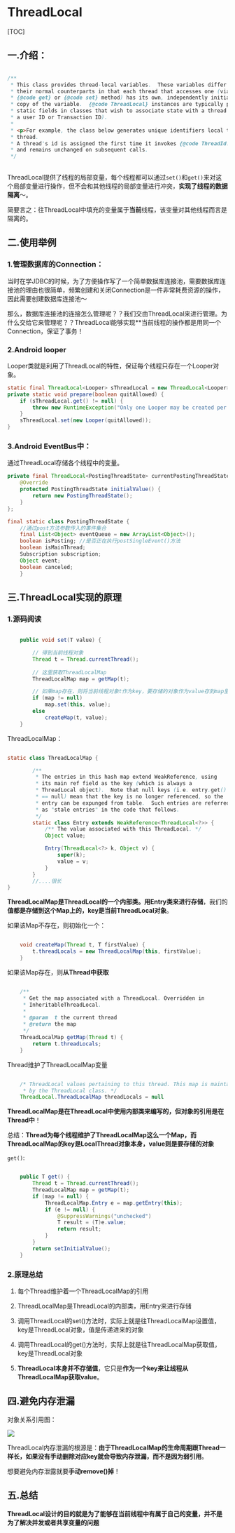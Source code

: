 # ThreadLocal

[TOC]

## 一.介绍：

```java

/**
 * This class provides thread-local variables.  These variables differ from
 * their normal counterparts in that each thread that accesses one (via its
 * {@code get} or {@code set} method) has its own, independently initialized
 * copy of the variable.  {@code ThreadLocal} instances are typically private
 * static fields in classes that wish to associate state with a thread (e.g.,
 * a user ID or Transaction ID).
 * 
 * <p>For example, the class below generates unique identifiers local to each
 * thread.
 * A thread's id is assigned the first time it invokes {@code ThreadId.get()}
 * and remains unchanged on subsequent calls.
 */     
    
```

ThreadLocal提供了线程的局部变量，每个线程都可以通过`set()`和`get()`来对这个局部变量进行操作，但不会和其他线程的局部变量进行冲突，**实现了线程的数据隔离**～。

简要言之：往ThreadLocal中填充的变量属于**当前**线程，该变量对其他线程而言是隔离的。

## 二.使用举例

### 1.管理数据库的Connection：

   当时在学JDBC的时候，为了方便操作写了一个简单数据库连接池，需要数据库连接池的理由也很简单，频繁创建和关闭Connection是一件非常耗费资源的操作，因此需要创建数据库连接池～

那么，数据库连接池的连接怎么管理呢？？我们交由ThreadLocal来进行管理。为什么交给它来管理呢？？ThreadLocal能够实现**当前线程的操作都是用同一个Connection，保证了事务！

### 2.Android looper

Looper类就是利用了ThreadLocal的特性，保证每个线程只存在一个Looper对象。

```java
static final ThreadLocal<Looper> sThreadLocal = new ThreadLocal<Looper>();
private static void prepare(boolean quitAllowed) {
    if (sThreadLocal.get() != null) {
        throw new RuntimeException("Only one Looper may be created per thread");
    }
    sThreadLocal.set(new Looper(quitAllowed));
}
```



### 3.Android EventBus中：

   通过ThreadLocal存储各个线程中的变量。

```java
private final ThreadLocal<PostingThreadState> currentPostingThreadState = new ThreadLocal<PostingThreadState>() {
    @Override
    protected PostingThreadState initialValue() {
        return new PostingThreadState();
    }
};
```

```java
final static class PostingThreadState {
    //通过post方法参数传入的事件集合
    final List<Object> eventQueue = new ArrayList<Object>(); 
    boolean isPosting; //是否正在执行postSingleEvent()方法
    boolean isMainThread;
    Subscription subscription;
    Object event;
    boolean canceled;
    }
```

## 三.ThreadLocal实现的原理

### 1.源码阅读

```java

    public void set(T value) {

        // 得到当前线程对象
        Thread t = Thread.currentThread();
        
        // 这里获取ThreadLocalMap
        ThreadLocalMap map = getMap(t);

        // 如果map存在，则将当前线程对象t作为key，要存储的对象作为value存到map里面去
        if (map != null)
            map.set(this, value);
        else
            createMap(t, value);
    }

```

ThreadLocalMap：

```java

static class ThreadLocalMap {

        /**
         * The entries in this hash map extend WeakReference, using
         * its main ref field as the key (which is always a
         * ThreadLocal object).  Note that null keys (i.e. entry.get()
         * == null) mean that the key is no longer referenced, so the
         * entry can be expunged from table.  Such entries are referred to
         * as "stale entries" in the code that follows.
         */
        static class Entry extends WeakReference<ThreadLocal<?>> {
            /** The value associated with this ThreadLocal. */
            Object value;

            Entry(ThreadLocal<?> k, Object v) {
                super(k);
                value = v;
            }
        }
        //....很长
}
```

**ThreadLocalMap是ThreadLocal的一个内部类。用Entry类来进行存储**，我们的**值都是存储到这个Map上的，key是当前ThreadLocal对象**。

如果该Map不存在，则初始化一个：

```java

    void createMap(Thread t, T firstValue) {
        t.threadLocals = new ThreadLocalMap(this, firstValue);
    }
```

如果该Map存在，则**从Thread中获取**

```java

    /**
     * Get the map associated with a ThreadLocal. Overridden in
     * InheritableThreadLocal.
     *
     * @param  t the current thread
     * @return the map
     */
    ThreadLocalMap getMap(Thread t) {
        return t.threadLocals;
    }

```

Thread维护了ThreadLocalMap变量

```java

    /* ThreadLocal values pertaining to this thread. This map is maintained
     * by the ThreadLocal class. */
    ThreadLocal.ThreadLocalMap threadLocals = null
```

**ThreadLocalMap是在ThreadLocal中使用内部类来编写的，但对象的引用是在Thread中**！

总结：**Thread为每个线程维护了ThreadLocalMap这么一个Map，而ThreadLocalMap的key是LocalThread对象本身，value则是要存储的对象**

`get()`:

```java

    public T get() {
        Thread t = Thread.currentThread();
        ThreadLocalMap map = getMap(t);
        if (map != null) {
            ThreadLocalMap.Entry e = map.getEntry(this);
            if (e != null) {
                @SuppressWarnings("unchecked")
                T result = (T)e.value;
                return result;
            }
        }
        return setInitialValue();
    }
```

### 2.原理总结

1. 每个Thread维护着一个ThreadLocalMap的引用

2. ThreadLocalMap是ThreadLocal的内部类，用Entry来进行存储

3. 调用ThreadLocal的set()方法时，实际上就是往ThreadLocalMap设置值，key是ThreadLocal对象，值是传递进来的对象

4. 调用ThreadLocal的get()方法时，实际上就是往ThreadLocalMap获取值，key是ThreadLocal对象

5. **ThreadLocal本身并不存储值**，它只是**作为一个key来让线程从ThreadLocalMap获取value**。

## 四.避免内存泄漏

对象关系引用图：

![](https://ws4.sinaimg.cn/large/006tNbRwly1fw93dfbl9nj30k00ckab7.jpg)

ThreadLocal内存泄漏的根源是：**由于ThreadLocalMap的生命周期跟Thread一样长，如果没有手动删除对应key就会导致内存泄漏，而不是因为弱引用**。

想要避免内存泄露就要**手动remove()掉**！

## 五.总结

**ThreadLocal设计的目的就是为了能够在当前线程中有属于自己的变量，并不是为了解决并发或者共享变量的问题**